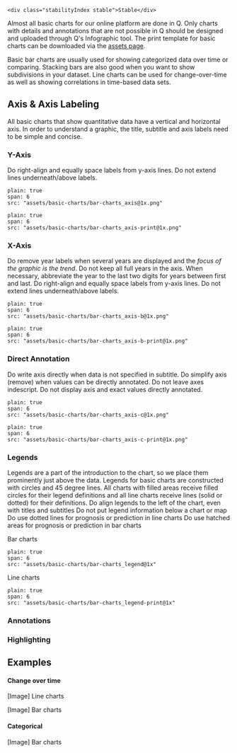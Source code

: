 ```html|span-1,no-source,plain
<div class="stabilityIndex stable">Stable</div>
```

Almost all basic charts for our online platform are done in Q. Only charts with details and annotations that are not possible in Q should be designed and uploaded through Q's Infographic tool. The print template for basic charts can be downloaded via the [assets page](assets).

Basic bar charts are usually used for showing categorized data over time or comparing. Stacking bars are also good when you want to show subdivisions in your dataset. Line charts can be used for change-over-time as well as showing correlations in time-based data sets.

## Axis & Axis Labeling
All basic charts that show quantitative data have a vertical and horizontal axis. In order to understand a graphic, the title, subtitle and axis labels need to be simple and concise.

### Y-Axis
Do right-align and equally space labels from y-axis lines.
Do not extend lines underneath/above labels.
```image
plain: true
span: 6
src: "assets/basic-charts/bar-charts_axis@1x.png"
```
```image
plain: true
span: 6
src: "assets/basic-charts/bar-charts_axis-print@1x.png"
```
### X-Axis
Do remove year labels when several years are displayed and the *focus of the graphic is the trend*.
Do not keep all full years in the axis.
When necessary, abbreviate the year to the last two digits for years between first and last.
Do right-align and equally space labels from y-axis lines.
Do not extend lines underneath/above labels.
```image
plain: true
span: 6
src: "assets/basic-charts/bar-charts_axis-b@1x.png"
```
```image
plain: true
span: 6
src: "assets/basic-charts/bar-charts_axis-b-print@1x.png"
```

### Direct Annotation
Do write axis directly when data is not specified in subtitle.
Do simplify axis (remove) when values can be directly annotated.
Do not leave axes indescript.
Do not display axis and exact values directly annotated.
```image
plain: true
span: 6
src: "assets/basic-charts/bar-charts_axis-c@1x.png"
```
```image
plain: true
span: 6
src: "assets/basic-charts/bar-charts_axis-c-print@1x.png"
```

### Legends
Legends are a part of the introduction to the chart, so we place them prominently just above the data. Legends for basic charts are constructed with circles and 45 degree lines. All charts with filled areas receive filled circles for their legend definitions and all line charts receive lines (solid or dotted) for their definitions.
Do align legends to the left of the chart, even with titles and subtitles
Do not put legend information below a chart or map
Do use dotted lines for prognosis or prediction in line charts
Do use hatched areas for prognosis or prediction in bar charts

Bar charts
```image
plain: true
span: 6
src: "assets/basic-charts/bar-charts_legend@1x"
```
Line charts
```image
plain: true
span: 6
src: "assets/basic-charts/bar-charts_legend-print@1x"
```

### Annotations


### Highlighting


## Examples
#### Change over time

[Image]
Line charts

[Image]
Bar charts

#### Categorical
[Image]
Bar charts
